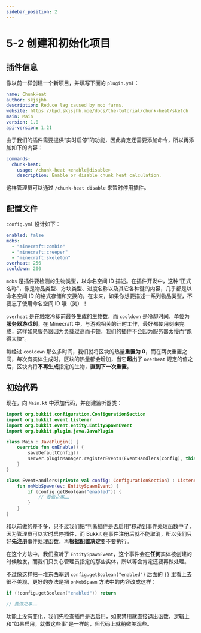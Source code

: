 ```yaml
---
sidebar_position: 2
---
```


# 5-2 创建和初始化项目

## 插件信息

像以前一样创建一个新项目，并填写下面的 `plugin.yml`：

```yaml
name: ChunkHeat
author: skjsjhb
description: Reduce lag caused by mob farms.
website: https://bpd.skjsjhb.moe/docs/the-tutorial/chunk-heat/sketch
main: Main
version: 1.0
api-version: 1.21
```

由于我们的插件需要提供“实时启停”的功能，因此肯定还需要添加命令，所以再添加如下的内容：

```yaml
commands:
  chunk-heat:
    usage: /chunk-heat <enable|disable>
    description: Enable or disable chunk heat calculation.
```

这样管理员可以通过 `/chunk-heat disable` 来暂时停用插件。

## 配置文件

`config.yml` 设计如下：

```yaml
enabled: false
mobs:
  - "minecraft:zombie"
  - "minecraft:creeper"
  - "minecraft:skeleton"
overheat: 256
cooldown: 200
```

`mobs` 是插件要检测的生物类型，以命名空间 ID 描述。在插件开发中，这种“正式名称”，像是物品类型、方块类型、进度名称以及其它各种键的内容，几乎都是以命名空间 ID 的格式存储和交换的。在未来，如果你想要描述一系列物品类型，不要忘了使用命名空间 ID 哦（笑）！

`overheat` 是在触发冷却前最多生成的生物数，而 `cooldown` 是冷却时间，单位为**服务器游戏刻**。在 Minecraft 中，与游戏相关的计时工作，最好都使用刻来完成，这样如果服务器因为负载过高而卡顿，我们的插件不会因为服务器太慢而“跑得太快”。

每经过 `cooldown` 那么多时间，我们就将区块的热量**重置为 0**，而在两次重置之间，每次有实体生成时，区块的热量都会增加，当它**超出**了 `overheat` 规定的值之后，区块内将**不再生成**指定的生物，**直到下一次重置**。

## 初始代码

现在，向 `Main.kt` 中添加代码，并创建监听器类：

```kotlin
import org.bukkit.configuration.ConfigurationSection
import org.bukkit.event.Listener
import org.bukkit.event.entity.EntitySpawnEvent
import org.bukkit.plugin.java.JavaPlugin

class Main : JavaPlugin() {
    override fun onEnable() {
        saveDefaultConfig()
        server.pluginManager.registerEvents(EventHandlers(config), this)
    }
}

class EventHandlers(private val config: ConfigurationSection) : Listener {
    fun onMobSpawn(ev: EntitySpawnEvent) {
        if (config.getBoolean("enabled")) {
            // 要做之事……
        }
    }
}
```

和以前做的差不多，只不过我们把“判断插件是否启用”移动到事件处理函数中了，因为管理员可以实时启停插件，而 Bukkit 在事件注册后就不能取消，所以我们只好**先注册**事件处理函数，再**根据配置决定**要不要执行。

在这个方法中，我们监听了 `EntitySpawnEvent`，这个事件会在**任何**实体被创建的时候触发，而我们只关心管理员指定的那些实体，所以等会肯定还要再做处理。

不过像这样把一堆东西塞到 `config.getBoolean("enabled")` 后面的 `{}` 里看上去很不美观，更好的办法是把 `onMobSpawn` 方法中的内容改成这样：

```kotlin
if (!config.getBoolean("enabled")) return

// 要做之事……
```

功能上没有变化，我们先检查插件是否启用，如果禁用就直接退出函数，逻辑上和“如果启用，就做这些事”是一样的，但代码上就稍微美观些。